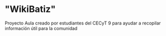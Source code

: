 # "WikiBatiz" 
Proyecto Aula creado por estudiantes del CECyT 9 para ayudar a recopilar información útil para la comunidad 
